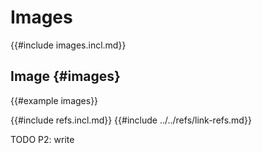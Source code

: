 # Images

{{#include images.incl.md}}

## Image {#images}

{{#example images}}

{{#include refs.incl.md}}
{{#include ../../refs/link-refs.md}}

<div class="hidden">
TODO P2: write
</div>

